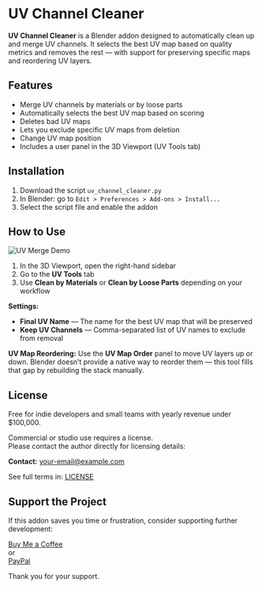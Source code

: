 # UV Channel Cleaner

**UV Channel Cleaner** is a Blender addon designed to automatically clean up and merge UV channels. It selects the best UV map based on quality metrics and removes the rest — with support for preserving specific maps and reordering UV layers.

## Features

- Merge UV channels by materials or by loose parts
- Automatically selects the best UV map based on scoring
- Deletes bad UV maps
- Lets you exclude specific UV maps from deletion
- Change UV map position
- Includes a user panel in the 3D Viewport (UV Tools tab)

## Installation

1. Download the script `uv_channel_cleaner.py`
2. In Blender: go to `Edit > Preferences > Add-ons > Install...`
3. Select the script file and enable the addon

## How to Use
![UV Merge Demo](.gif/uv_merge_demo.gif)
1. In the 3D Viewport, open the right-hand sidebar
2. Go to the **UV Tools** tab
3. Use **Clean by Materials** or **Clean by Loose Parts** depending on your workflow

**Settings:**
- **Final UV Name** — The name for the best UV map that will be preserved
- **Keep UV Channels** — Comma-separated list of UV names to exclude from removal

**UV Map Reordering:**
Use the **UV Map Order** panel to move UV layers up or down. Blender doesn’t provide a native way to reorder them — this tool fills that gap by rebuilding the stack manually.

## License

Free for indie developers and small teams with yearly revenue under $100,000.

Commercial or studio use requires a license.  
Please contact the author directly for licensing details:

**Contact:** your-email@example.com

See full terms in: [LICENSE](LICENSE)

## Support the Project

If this addon saves you time or frustration, consider supporting further development:

[Buy Me a Coffee](https://www.buymeacoffee.com/yourname)  
or  
[PayPal](https://paypal.me/yourname)

Thank you for your support.
